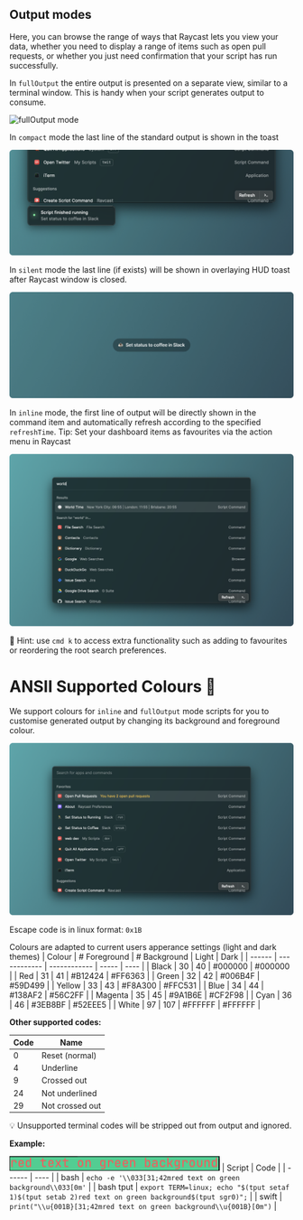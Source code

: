 ## Output modes

Here, you can browse the range of ways that Raycast lets you view your data, whether you need to display a range of items such as open pull requests, or whether you just need confirmation that your script has run successfully.

In `fullOutput` the entire output is presented on a separate view, similar to a terminal window. This is handy when your script generates output to consume.

![fullOutput mode](./Documentation/images/screenshots/fulloutput.png)

In `compact` mode the last line of the standard output is shown in the toast

![compact mode](./images/screenshots/compactMode.png)

In `silent` mode the last line (if exists) will be shown in overlaying HUD toast after Raycast window is closed.

![silent mode](./images/screenshots/silentMode.png)

In `inline` mode, the first line of output will be directly shown in the command item and automatically refresh according to the specified `refreshTime`. Tip: Set your dashboard items as favourites via the action menu in Raycast

![inline mode](./images/screenshots/inlineMode.png)

🚨 Hint: use `cmd k` to access extra functionality such as adding to favourites or reordering the root search preferences.

# ANSII Supported Colours 🎨

We support colours for `inline` and `fullOutput` mode scripts for you to customise generated output by changing its background and foreground colour.

![colours inline mode](./images/screenshots/inlineColours.png)

Escape code is in linux format: `0x1B`

Colours are adapted to current users apperance settings (light and dark themes)
| Colour | # Foreground | # Background | Light | Dark |
| ------ | ------------ | ------------ | ----- | ---- |
| Black | 30 | 40 | #000000 | #000000 |
| Red | 31 | 41 | #B12424 | #FF6363 |
| Green | 32 | 42 | #006B4F | #59D499 |
| Yellow | 33 | 43 | #F8A300 | #FFC531 |
| Blue | 34 | 44 | #138AF2 | #56C2FF |
| Magenta | 35 | 45 | #9A1B6E | #CF2F98 |
| Cyan | 36 | 46 | #3EB8BF | #52EEE5 |
| White | 97 | 107 | #FFFFFF | #FFFFFF |

**Other supported codes:**

| Code | Name |
| ---- | ---- |
| 0 | Reset (normal) |
| 4 | Underline |
| 9 | Crossed out |
| 24 | Not underlined |
| 29 | Not crossed out |

💡 Unsupported terminal codes will be stripped out from output and ignored.

**Example:**

![colours inline mode](./images/screenshots/colour-example.png)
| Script | Code |
| ------ | ---- |
| bash | `echo -e '\\033[31;42mred text on green background\\033[0m'` |
| bash tput | `export TERM=linux; echo "$(tput setaf 1)$(tput setab 2)red text on green background$(tput sgr0)";` |
| swift | `print("\\u{001B}[31;42mred text on green background\\u{001B}[0m")` |


